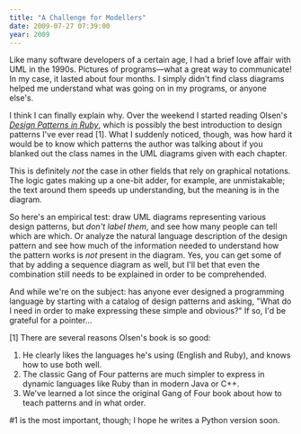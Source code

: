 ```yaml
---
title: "A Challenge for Modellers"
date: 2009-07-27 07:39:00
year: 2009
---
```

Like many software developers of a certain age, I had a brief love affair with UML in the 1990s. Pictures of programs—what a great way to communicate! In my case, it lasted about four months. I simply didn't find class diagrams helped me understand what was going on in my programs, or anyone else's.

I think I can finally explain why. Over the weekend I started reading Olsen's <a href="http://www.amazon.com/Design-Patterns-Ruby-Addison-Wesley-Professional/dp/0321490452"><em>Design Patterns in Ruby</em></a>, which is possibly the best introduction to design patterns I've ever read [1]. What I suddenly noticed, though, was how hard it would be to know which patterns the author was talking about if you blanked out the class names in the UML diagrams given with each chapter.

This is definitely <em>not</em> the case in other fields that rely on graphical notations. The logic gates making up a one-bit adder, for example, are unmistakable; the text around them speeds up understanding, but the meaning is in the diagram.

So here's an empirical test: draw UML diagrams representing various design patterns, but <em>don't label them</em>, and see how many people can tell which are which. Or analyze the natural language description of the design pattern and see how much of the information needed to understand how the pattern works is <em>not</em> present in the diagram. Yes, you can get some of that by adding a sequence diagram as well, but I'll bet that even the combination still needs to be explained in order to be comprehended.

And while we're on the subject: has anyone ever designed a programming language by starting with a catalog of design patterns and asking, "What do I need in order to make expressing these simple and obvious?"  If so, I'd be grateful for a pointer…

[1] There are several reasons Olsen's book is so good:
<ol>
  <li>He clearly likes the languages he's using (English and Ruby), and knows how to use both well.</li>
  <li>The classic Gang of Four patterns are much simpler to express in dynamic languages like Ruby than in modern Java or C++.</li>
  <li>We've learned a lot since the original Gang of Four book about how to teach patterns and in what order.</li>
</ol>
#1 is the most important, though; I hope he writes a Python version soon.
